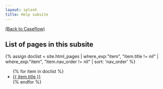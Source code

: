 ```yaml
---
layout: splash
title: Help subsite
---
```


<a href="/caseflow/">(Back to Caseflow)</a>

## List of pages in this subsite

{% assign doclist = site.html_pages | where_exp:"item", "item.title != nil" | where_exp:"item", "item.nav_order != nil" | sort: 'nav_order'  %}
<ul>
{% for item in doclist %}
    <li><a href="{{ site.url }}{{ site.baseurl }}{{ item.url }}">{{ item.title }}</a></li>
{% endfor %}
</ul>
